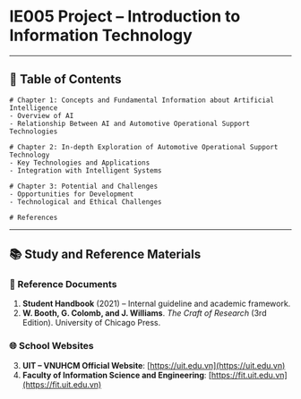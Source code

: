 # IE005 Project – Introduction to Information Technology

---

## 📑 Table of Contents

```
# Chapter 1: Concepts and Fundamental Information about Artificial Intelligence  
- Overview of AI  
- Relationship Between AI and Automotive Operational Support Technologies  

# Chapter 2: In-depth Exploration of Automotive Operational Support Technology  
- Key Technologies and Applications  
- Integration with Intelligent Systems  

# Chapter 3: Potential and Challenges  
- Opportunities for Development  
- Technological and Ethical Challenges  

# References
```

---

## 📚 Study and Reference Materials

### 📄 Reference Documents

1. **Student Handbook** (2021) – Internal guideline and academic framework.  
2. **W. Booth, G. Colomb, and J. Williams**. *The Craft of Research* (3rd Edition). University of Chicago Press.

### 🌐 School Websites

3. **UIT – VNUHCM Official Website**: [https://uit.edu.vn](https://uit.edu.vn)  
4. **Faculty of Information Science and Engineering**: [https://fit.uit.edu.vn](https://fit.uit.edu.vn)
